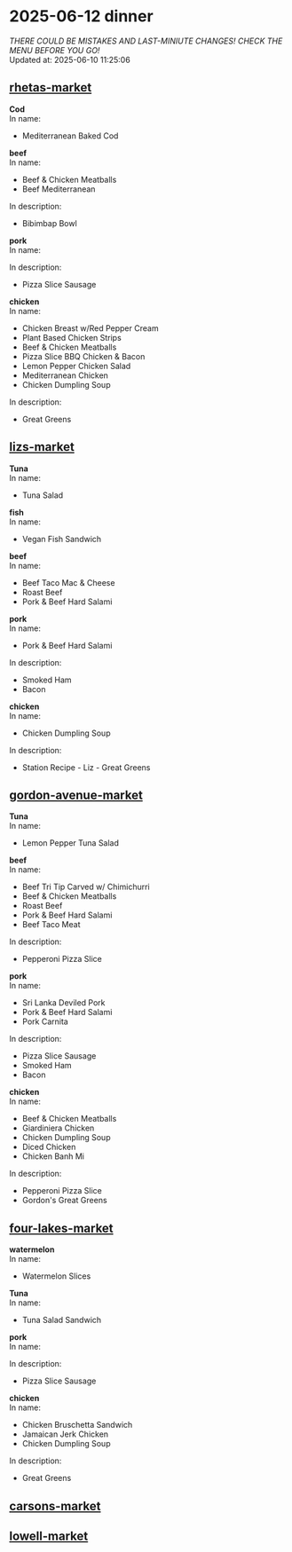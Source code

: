 # 2025-06-12 dinner  
*THERE COULD BE MISTAKES AND LAST-MINIUTE CHANGES! CHECK THE MENU BEFORE YOU GO!*  
Updated at: 2025-06-10 11:25:06  
## [rhetas-market](https://wisc-housingdining.nutrislice.com/menu/rhetas-market/dinner/2025-06-12)  
**Cod**  
In name:   
 - Mediterranean Baked Cod  
  
**beef**  
In name:   
 - Beef & Chicken Meatballs  
 - Beef Mediterranean  
  
In description:   
 - Bibimbap Bowl  
  
**pork**  
In name:   
  
In description:   
 - Pizza Slice Sausage  
  
**chicken**  
In name:   
 - Chicken Breast w/Red Pepper Cream  
 - Plant Based Chicken Strips  
 - Beef & Chicken Meatballs  
 - Pizza Slice BBQ Chicken & Bacon  
 - Lemon Pepper Chicken Salad  
 - Mediterranean Chicken  
 - Chicken Dumpling Soup  
  
In description:   
 - Great Greens  
  
## [lizs-market](https://wisc-housingdining.nutrislice.com/menu/lizs-market/dinner/2025-06-12)  
**Tuna**  
In name:   
 - Tuna Salad  
  
**fish**  
In name:   
 - Vegan Fish Sandwich  
  
**beef**  
In name:   
 - Beef Taco Mac & Cheese  
 - Roast Beef  
 - Pork & Beef Hard Salami  
  
**pork**  
In name:   
 - Pork & Beef Hard Salami  
  
In description:   
 - Smoked Ham  
 - Bacon  
  
**chicken**  
In name:   
 - Chicken Dumpling Soup  
  
In description:   
 - Station Recipe - Liz - Great Greens  
  
## [gordon-avenue-market](https://wisc-housingdining.nutrislice.com/menu/gordon-avenue-market/dinner/2025-06-12)  
**Tuna**  
In name:   
 - Lemon Pepper Tuna Salad  
  
**beef**  
In name:   
 - Beef Tri Tip Carved w/ Chimichurri  
 - Beef & Chicken Meatballs  
 - Roast Beef  
 - Pork & Beef Hard Salami  
 - Beef Taco Meat  
  
In description:   
 - Pepperoni Pizza Slice  
  
**pork**  
In name:   
 - Sri Lanka Deviled Pork  
 - Pork & Beef Hard Salami  
 - Pork Carnita  
  
In description:   
 - Pizza Slice Sausage  
 - Smoked Ham  
 - Bacon  
  
**chicken**  
In name:   
 - Beef & Chicken Meatballs  
 - Giardiniera Chicken  
 - Chicken Dumpling Soup  
 - Diced Chicken  
 - Chicken Banh Mi  
  
In description:   
 - Pepperoni Pizza Slice  
 - Gordon's Great Greens  
  
## [four-lakes-market](https://wisc-housingdining.nutrislice.com/menu/four-lakes-market/dinner/2025-06-12)  
**watermelon**  
In name:   
 - Watermelon Slices  
  
**Tuna**  
In name:   
 - Tuna Salad Sandwich  
  
**pork**  
In name:   
  
In description:   
 - Pizza Slice Sausage  
  
**chicken**  
In name:   
 - Chicken Bruschetta Sandwich  
 - Jamaican Jerk Chicken  
 - Chicken Dumpling Soup  
  
In description:   
 - Great Greens  
  
## [carsons-market](https://wisc-housingdining.nutrislice.com/menu/carsons-market/dinner/2025-06-12)  
## [lowell-market](https://wisc-housingdining.nutrislice.com/menu/lowell-market/dinner/2025-06-12)  
  
